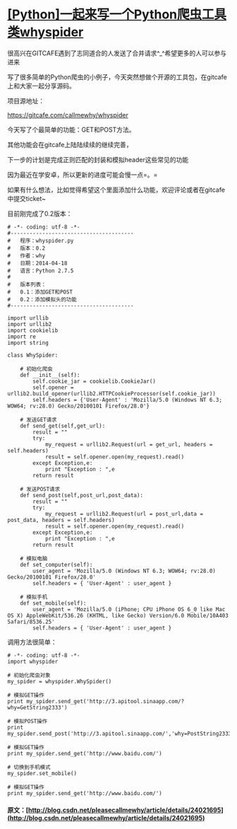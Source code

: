 #  [ [Python]一起来写一个Python爬虫工具类whyspider ](/pleasecallmewhy/article/details/24021695)

很高兴在GITCAFE遇到了志同道合的人发送了合并请求^_^希望更多的人可以参与进来   


写了很多简单的Python爬虫的小例子，今天突然想做个开源的工具包，在gitcafe上和大家一起分享源码。 

  


  


项目源地址： 

[ https://gitcafe.com/callmewhy/whyspider ](https://gitcafe.com/callmewhy/whyspider)   


  


  


  


今天写了个最简单的功能：GET和POST方法。 

其他功能会在gitcafe上陆陆续续的继续完善， 

下一步的计划是完成正则匹配的封装和模拟header这些常见的功能   


  


因为最近在学安卓，所以更新的进度可能会慢一点=。= 

如果有什么想法，比如觉得希望这个里面添加什么功能，欢迎评论或者在gitcafe中提交ticket~ 

  


目前刚完成了0.2版本： 
    
    
    # -*- coding: utf-8 -*-
    #---------------------------------------
    #   程序：whyspider.py
    #   版本：0.2
    #   作者：why
    #   日期：2014-04-18
    #   语言：Python 2.7.5
    #
    #   版本列表：
    #   0.1：添加GET和POST
    #   0.2：添加模拟头的功能
    #---------------------------------------
    
    import urllib  
    import urllib2
    import cookielib
    import re
    import string
    
    class WhySpider:
        
        # 初始化爬虫  
        def __init__(self):
            self.cookie_jar = cookielib.CookieJar()
            self.opener = urllib2.build_opener(urllib2.HTTPCookieProcessor(self.cookie_jar))
            self.headers = {'User-Agent' : 'Mozilla/5.0 (Windows NT 6.3; WOW64; rv:28.0) Gecko/20100101 Firefox/28.0'}
    
        # 发送GET请求
        def send_get(self,get_url):
            result = ""
            try:
                my_request = urllib2.Request(url = get_url, headers = self.headers)
                result = self.opener.open(my_request).read()
            except Exception,e:
                print "Exception : ",e
            return result
    
        # 发送POST请求
        def send_post(self,post_url,post_data):
            result = ""
            try:
                my_request = urllib2.Request(url = post_url,data = post_data, headers = self.headers)
                result = self.opener.open(my_request).read()
            except Exception,e:
                print "Exception : ",e
            return result
    
        # 模拟电脑
        def set_computer(self):
            user_agent = 'Mozilla/5.0 (Windows NT 6.3; WOW64; rv:28.0) Gecko/20100101 Firefox/28.0'
            self.headers = { 'User-Agent' : user_agent }    
            
        # 模拟手机
        def set_mobile(self):
            user_agent = 'Mozilla/5.0 (iPhone; CPU iPhone OS 6_0 like Mac OS X) AppleWebKit/536.26 (KHTML, like Gecko) Version/6.0 Mobile/10A403 Safari/8536.25'
            self.headers = { 'User-Agent' : user_agent }    
    

  
  


  
  


调用方法很简单： 
    
    
    # -*- coding: utf-8 -*-
    import whyspider
    
    # 初始化爬虫对象
    my_spider = whyspider.WhySpider()
    
    # 模拟GET操作
    print my_spider.send_get('http://3.apitool.sinaapp.com/?why=GetString2333')  
    
    # 模拟POST操作
    print my_spider.send_post('http://3.apitool.sinaapp.com/','why=PostString2333')  
    
    # 模拟GET操作
    print my_spider.send_get('http://www.baidu.com/')  
    
    # 切换到手机模式
    my_spider.set_mobile()
    
    # 模拟GET操作
    print my_spider.send_get('http://www.baidu.com/')  
    

  
  

#### 原文：[http://blog.csdn.net/pleasecallmewhy/article/details/24021695](http://blog.csdn.net/pleasecallmewhy/article/details/24021695)